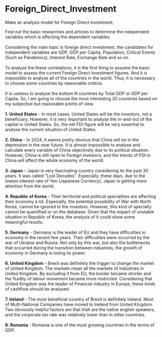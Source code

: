 # Foreign_Direct_Investment
Make an analysis model for Foreign Direct Investment.

Find out the basic researches and articles to determine the independent variables which is affecting the dependent variables.
<br><br>
Considering the main topic is foreign direct investment, the candidates for independent variables are GDP, GDP per Capita, Population, Critical Events (Such as Pandemics), Interest Rate, Exchange Rate and so on.
<br><br>
To analyse the these correlations, it is the first thing to assume the basic model to assess the current Foreign Direct Investment figures. And it is impossible to analyse all of the countries in the world. Thus, it is necessary to choose some countries by reasonable criteria.
<br><br>
It is useless to analyse the bottom N countries by Total GDP or GDP per Capita. So, I am going to choose the most interesting 20 countries based on my subjective but reasonable points of view.
<br><br>
<b>1. United States</b> - In most cases, United States will be the investors, not a beneficiary. However, it is very important to analyse the in-and-out of the capital in United States. So, the net FDI figure will be very essential to analyse the current situation of United States.
<br><br>
<b>2. China</b> - In 2024, it seems pretty obvious that China will be in the depression in the near future. It is almost impossible to analyse and calculate every variable of China objectively due to its political situation. However, China is still open to Foreign Investors, and the trends of FDI in China will affect the whole economy of the world.
<br><br>
<b>3. Japan</b> - Japan is very fascinating country considering its the past 30 years. It was called "Lost Decades". Especially, these days, due to the lowest interest rate of Yen (Japanese Currency), Japan is getting more attention from the world.
<br><br>
<b>4. Republic of Korea</b> - Their territorial and political specialities are affecting their economy a lot. Especially, the potential possibility of War with North Korea, cannot be ignored to the investors. However, this kind of specialty cannot be quantified or on the database. Given that the impact of unstable situation in Republic of Korea, the analysis of it could show some meaningful results.
<br><br>
<b>5. Germany</b> - Germany is the leader of EU and they have difficulties in economy in the recent few years. Their difficulties were occurred by the war of Ukraine and Russia. Not only by this war, but also the bottlenecks that occurred during the transition between industries, the growth of economy in Germany is losing its power.
<br><br>
<b>6. United Kingdom</b> - Brexit was definitely the trigger to change the market of United Kingdom. The markets mean all the markets of Industries in United Kingdom. By excluding it from EU, the border became stricter and the fluidity of labour movement became more restricted. Considering that United Kingdom was the leader of Financial industry in Europe, these kinds of cashflow should be analysed.
<br><br>
<b>7. Ireland</b> - The most beneficial country of Brexit is definitely Ireland. Most of Multi-National Companies have moved to Ireland from United Kingdom. Two obviously helpful factors are that Irish are the native english speakers, and the corporate tax rate was relatively lower than in other countries.
<br><br>
<b>8. Romania</b> - Romania is one of the most growing countries in the terms of GDP.
